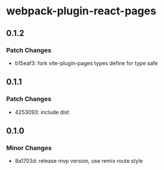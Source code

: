# webpack-plugin-react-pages

## 0.1.2

### Patch Changes

- b15eaf3: fork vite-plugin-pages types define for type safe

## 0.1.1

### Patch Changes

- 4253093: include dist

## 0.1.0

### Minor Changes

- 8a1703d: release mvp version, use remix route style
